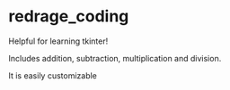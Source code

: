 # redrage_coding

Helpful for learning tkinter! 

Includes addition, subtraction, multiplication and division. 

It is easily customizable 
